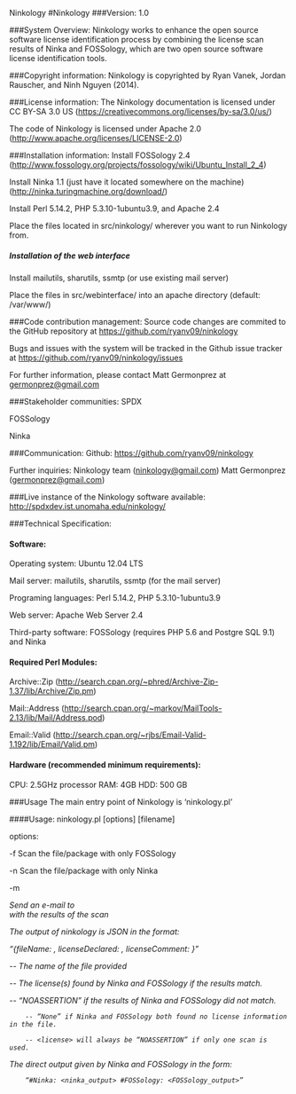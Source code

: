 Ninkology
#Ninkology
###Version:
1.0

###System Overview:
Ninkology works to enhance the open source software license identification process by combining the license scan results of Ninka and FOSSology, which are two open source software license identification tools.

###Copyright information:
Ninkology is copyrighted by Ryan Vanek, Jordan Rauscher, and Ninh Nguyen (2014).

###License information:
The Ninkology documentation is licensed under CC BY-SA 3.0 US (https://creativecommons.org/licenses/by-sa/3.0/us/)

The code of Ninkology is licensed under Apache 2.0 (http://www.apache.org/licenses/LICENSE-2.0)

###Installation information:
Install FOSSology 2.4 (http://www.fossology.org/projects/fossology/wiki/Ubuntu_Install_2_4)

Install Ninka 1.1 (just have it located somewhere on the machine) (http://ninka.turingmachine.org/download/)

Install Perl 5.14.2, PHP 5.3.10-1ubuntu3.9, and Apache 2.4

Place the files located in src/ninkology/ wherever you want to run Ninkology from.

##### Installation of the web interface
Install mailutils, sharutils, ssmtp (or use existing mail server)

Place the files in src/webinterface/ into an apache directory (default: /var/www/)

###Code contribution management:
Source code changes are commited to the GitHub repository at https://github.com/ryanv09/ninkology 

Bugs and issues with the system will be tracked in the Github issue tracker at https://github.com/ryanv09/ninkology/issues 

For further information, please contact Matt Germonprez at germonprez@gmail.com

###Stakeholder communities:
SPDX

FOSSology

Ninka

###Communication:
Github: https://github.com/ryanv09/ninkology

Further inquiries: Ninkology team (ninkology@gmail.com) Matt Germonprez (germonprez@gmail.com)

###Live instance of the Ninkology software available:
http://spdxdev.ist.unomaha.edu/ninkology/

###Technical Specification:
#### Software:
Operating system: Ubuntu 12.04 LTS

Mail server: mailutils, sharutils, ssmtp (for the mail server)

Programing languages: Perl 5.14.2, PHP 5.3.10-1ubuntu3.9

Web server: Apache Web Server 2.4

Third-party software: FOSSology (requires PHP 5.6 and Postgre SQL 9.1) and Ninka


#### Required Perl Modules:
Archive::Zip (http://search.cpan.org/~phred/Archive-Zip-1.37/lib/Archive/Zip.pm)

Mail::Address (http://search.cpan.org/~markov/MailTools-2.13/lib/Mail/Address.pod)

Email::Valid (http://search.cpan.org/~rjbs/Email-Valid-1.192/lib/Email/Valid.pm)


#### Hardware (recommended minimum requirements):
CPU: 2.5GHz processor
RAM: 4GB
HDD: 500 GB


###Usage
The main entry point of Ninkology is ‘ninkology.pl’

####Usage:
ninkology.pl [options] [filename]

options:

-f            Scan the file/package with only FOSSology

-n            Scan the file/package with only Ninka

-m <address>        Send an e-mail to <address> with the results of the scan

The output of ninkology is JSON in the format:

“{fileName: <file>, licenseDeclared: <license>, licenseComment: <comment>}”

<file>         -- The name of the file provided

<license>     -- The license(s) found by Ninka and FOSSology if the results match.

-- “NOASSERTION” if the results of Ninka and FOSSology did not match.

        -- “None” if Ninka and FOSSology both found no license information in the file.

        -- <license> will always be “NOASSERTION” if only one scan is used.

<comment>    The direct output given by Ninka and FOSSology in the form:

        “#Ninka: <ninka_output> #FOSSology: <FOSSology_output>”


